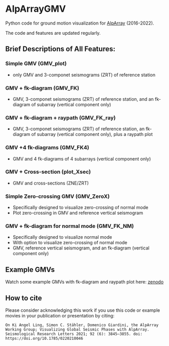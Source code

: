 # AlpArrayGMV
Python code for ground motion visualization for [AlpArray](http://www.alparray.ethz.ch/en/home/) (2016-2022).

The code and features are updated regularly.

## Brief Descriptions of All Features:

### Simple GMV (GMV_plot)
  - only GMV and 3-componet seismograms (ZRT) of reference station

### GMV + fk-diagram (GMV_FK)
  - GMV, 3-componet seismograms (ZRT) of reference station, and an fk-diagram of subarray (vertical component only)

### GMV + fk-diagram + raypath (GMV_FK_ray)
  - GMV, 3-componet seismograms (ZRT) of reference station, an fk-diagram of subarray (vertical component only), plus a raypath plot 

### GMV +4 fk-diagrams (GMV_FK4)
  - GMV and 4 fk-diagrams of 4 subarrays (vertical component only)

### GMV + Cross-section (plot_Xsec)
  - GMV and cross-sections (ZNE/ZRT)

### Simple Zero-crossing GMV (GMV_ZeroX)
  - Specifically designed to visualize zero-crossing of normal mode
  - Plot zero-crossing in GMV and reference vertical seismogram

### GMV + fk-diagram for normal mode (GMV_FK_NM)
  - Specifically designed to visualize normal mode
  - With option to visualize zero-crossing of normal mode
  - GMV, reference vertical seismogram, and an fk-diagram (vertical component only)

## Example GMVs
Watch some example GMVs with fk-diagram and raypath plot here: [zenodo](https://zenodo.org/record/4483742)

## How to cite
Please consider acknowledging this work if you use this code or example movies in your publication or presentation by citing:
```
On Ki Angel Ling, Simon C. Stähler, Domenico Giardini, the AlpArray Working Group; Visualizing Global Seismic Phases with AlpArray. Seismological Research Letters 2021; 92 (6): 3845–3855. doi: https://doi.org/10.1785/0220210046
```
